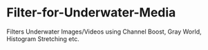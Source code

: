 # Filter-for-Underwater-Media
Filters Underwater Images/Videos using Channel Boost, Gray World, Histogram Stretching etc.
